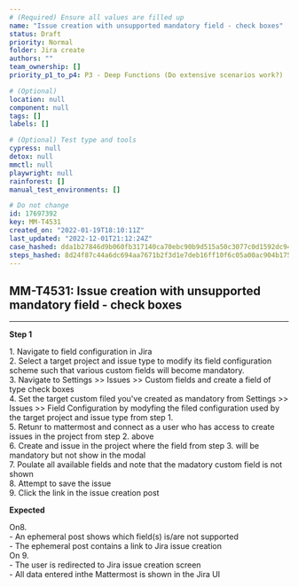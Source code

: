 ```yaml
---
# (Required) Ensure all values are filled up
name: "Issue creation with unsupported mandatory field - check boxes"
status: Draft
priority: Normal
folder: Jira create
authors: ""
team_ownership: []
priority_p1_to_p4: P3 - Deep Functions (Do extensive scenarios work?)

# (Optional)
location: null
component: null
tags: []
labels: []

# (Optional) Test type and tools
cypress: null
detox: null
mmctl: null
playwright: null
rainforest: []
manual_test_environments: []

# Do not change
id: 17697392
key: MM-T4531
created_on: "2022-01-19T18:10:11Z"
last_updated: "2022-12-01T21:12:24Z"
case_hashed: dda1b27846d9b060fb317140ca70ebc90b9d515a50c3077c0d1592dc94d3a262e84e6977e7c1ace2f253f72ef9abf155
steps_hashed: 8d24f87c44a6dc694aa7671b2f3d1e7deb16ff10f6c05a00ac904b175de6c394e1d059fdc296d44931e921b6db5c882e
---
```


<!-- (Auto-generated) Based on frontmatter's "key" and "name" -->

## MM-T4531: Issue creation with unsupported mandatory field - check boxes

---

**Step 1**

1\. Navigate to field configuration in Jira\
2\. Select a target project and issue type to modify its field configuration scheme such that various custom fields will become mandatory.\
3\. Navigate to Settings >> Issues >> Custom fields and create a field of type check boxes\
4\. Set the target custom filed you've created as mandatory from Settings >> Issues >> Field Configuration by modyfing the filed configuration used by the target project and issue type from step 1.\
5\. Retunr to mattermost and connect as a user who has access to create issues in the project from step 2. above\
6\. Create and issue in the project where the field from step 3. will be mandatory but not show in the modal\
7\. Poulate all available fields and note that the madatory custom field is not shown\
8\. Attempt to save the issue\
9\. Click the link in the issue creation post

**Expected**

On8.\
\- An ephemeral post shows which field(s) is/are not supported\
\- The ephemeral post contains a link to Jira issue creation\
On 9.\
\- The user is redirected to Jira issue creation screen\
\- All data entered inthe Mattermost is shown in the Jira UI
